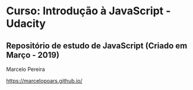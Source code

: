# Curso: Introdução à JavaScript - Udacity

## Repositório de estudo de JavaScript (Criado em Março - 2019)


Marcelo Pereira

https://marcelopoars.github.io/
